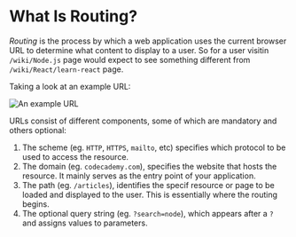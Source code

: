 # What Is Routing?

_Routing_ is the process by which a web application uses the current browser URL to determine what content to display to a user.
So for a user visitin `/wiki/Node.js` page would expect to see something different from `/wiki/React/learn-react` page.

Taking a look at an example URL:

![An example URL](https://static-assets.codecademy.com/Courses/Learn-Node/http/url-dark.png)

URLs consist of different components, some of which are mandatory and others optional:

1. The scheme (eg. `HTTP`, `HTTPS`, `mailto`, etc) specifies which protocol to be used to access the resource.
2. The domain (eg. `codecademy.com`), specifies the website that hosts the resource. It mainly serves as the entry point of your application.
3. The path (eg. `/articles`), identifies the specif resource or page to be loaded and displayed to the user. This is essentially where the routing begins.
4. The optional query string (eg. `?search=node`), which appears after a `?` and assigns values to parameters.
